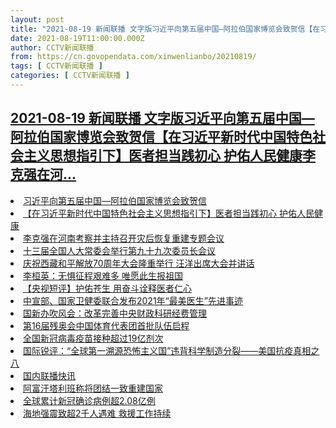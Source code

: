 ```yaml
---
layout: post
title: "2021-08-19 新闻联播 文字版习近平向第五届中国—阿拉伯国家博览会致贺信【在习近平新时代中国特色社会主义思想指引下】医者担当践初心 护佑人民健康李克强在河"
date: 2021-08-19T11:00:00.000Z
author: CCTV新闻联播
from: https://cn.govopendata.com/xinwenlianbo/20210819/
tags: [ CCTV新闻联播 ]
categories: [ CCTV新闻联播 ]
---
```

<!--1629370800000-->
[2021-08-19 新闻联播 文字版习近平向第五届中国—阿拉伯国家博览会致贺信【在习近平新时代中国特色社会主义思想指引下】医者担当践初心 护佑人民健康李克强在河...](https://cn.govopendata.com/xinwenlianbo/20210819/)
------

<div>
<li><a target="_blank" href="https://cn.govopendata.com/xinwenlianbo/20210819/#253638">习近平向第五届中国—阿拉伯国家博览会致贺信</a></li><li><a target="_blank" href="https://cn.govopendata.com/xinwenlianbo/20210819/#253639">【在习近平新时代中国特色社会主义思想指引下】医者担当践初心 护佑人民健康</a></li><li><a target="_blank" href="https://cn.govopendata.com/xinwenlianbo/20210819/#253640">李克强在河南考察并主持召开灾后恢复重建专题会议</a></li><li><a target="_blank" href="https://cn.govopendata.com/xinwenlianbo/20210819/#253641">十三届全国人大常委会举行第九十九次委员长会议</a></li><li><a target="_blank" href="https://cn.govopendata.com/xinwenlianbo/20210819/#253642">庆祝西藏和平解放70周年大会隆重举行 汪洋出席大会并讲话</a></li><li><a target="_blank" href="https://cn.govopendata.com/xinwenlianbo/20210819/#253643">李桓英：无惧征程艰难多 唯愿此生报祖国</a></li><li><a target="_blank" href="https://cn.govopendata.com/xinwenlianbo/20210819/#253644">【央视短评】护佑苍生 用奋斗诠释医者仁心</a></li><li><a target="_blank" href="https://cn.govopendata.com/xinwenlianbo/20210819/#253645">中宣部、国家卫健委联合发布2021年“最美医生”先进事迹</a></li><li><a target="_blank" href="https://cn.govopendata.com/xinwenlianbo/20210819/#253646">国新办吹风会：改革完善中央财政科研经费管理</a></li><li><a target="_blank" href="https://cn.govopendata.com/xinwenlianbo/20210819/#253647">第16届残奥会中国体育代表团首批队伍启程</a></li><li><a target="_blank" href="https://cn.govopendata.com/xinwenlianbo/20210819/#253648">全国新冠病毒疫苗接种超过19亿剂次</a></li><li><a target="_blank" href="https://cn.govopendata.com/xinwenlianbo/20210819/#253649">国际锐评：“全球第一溯源恐怖主义国”违背科学制造分裂——美国抗疫真相之八</a></li><li><a target="_blank" href="https://cn.govopendata.com/xinwenlianbo/20210819/#253650">国内联播快讯</a></li><li><a target="_blank" href="https://cn.govopendata.com/xinwenlianbo/20210819/#253651">阿富汗塔利班称将团结一致重建国家</a></li><li><a target="_blank" href="https://cn.govopendata.com/xinwenlianbo/20210819/#253652">全球累计新冠确诊病例超2.08亿例</a></li><li><a target="_blank" href="https://cn.govopendata.com/xinwenlianbo/20210819/#253653">海地强震致超2千人遇难 救援工作持续</a></li>
</div>
